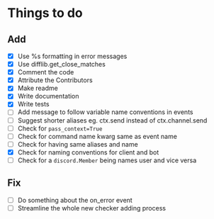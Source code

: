 # Things to do

## Add

- [x] Use %s formatting in error messages
- [x] Use difflib.get_close_matches
- [x] Comment the code
- [x] Attribute the Contributors
- [x] Make readme
- [x] Write documentation
- [x] Write tests
- [ ] Add message to follow variable name conventions in events
- [ ] Suggest shorter aliases eg. ctx.send instead of ctx.channel.send
- [ ] Check for `pass_context=True`
- [ ] Check for command name kwarg same as event name
- [ ] Check for having same aliases and name
- [x] Check for naming conventions for client and bot
- [ ] Check for a `discord.Member` being names user and vice versa

## Fix

- [ ] Do something about the on_error event
- [ ] Streamline the whole new checker adding process
